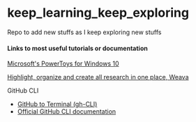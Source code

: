 # keep_learning_keep_exploring
Repo to add new stuffs as I keep exploring new stuffs

#### Links to most useful tutorials or documentation
[Microsoft's PowerToys for Windows 10](https://www.howtogeek.com/665780/all-microsofts-powertoys-for-windows-10-explained/)

[Highlight, organize and create all research in one place, Weava](https://www.weavatools.com/)

GitHub CLI
- [GitHub to Terminal (gh-CLI)](https://dev.to/rahulmanojcet/let-s-move-our-github-to-terminal-yes-gh-cli-is-available-587o)
- [Official GitHub CLI documentation](https://cli.github.com/manual/)
